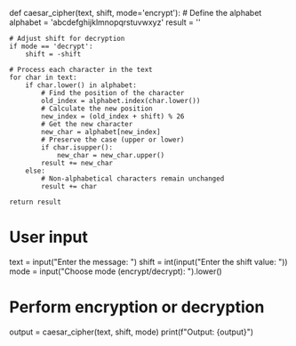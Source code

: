 def caesar_cipher(text, shift, mode='encrypt'):
    # Define the alphabet
    alphabet = 'abcdefghijklmnopqrstuvwxyz'
    result = ''

    # Adjust shift for decryption
    if mode == 'decrypt':
        shift = -shift

    # Process each character in the text
    for char in text:
        if char.lower() in alphabet:
            # Find the position of the character
            old_index = alphabet.index(char.lower())
            # Calculate the new position
            new_index = (old_index + shift) % 26
            # Get the new character
            new_char = alphabet[new_index]
            # Preserve the case (upper or lower)
            if char.isupper():
                new_char = new_char.upper()
            result += new_char
        else:
            # Non-alphabetical characters remain unchanged
            result += char

    return result


# User input
text = input("Enter the message: ")
shift = int(input("Enter the shift value: "))
mode = input("Choose mode (encrypt/decrypt): ").lower()

# Perform encryption or decryption
output = caesar_cipher(text, shift, mode)
print(f"Output: {output}")
